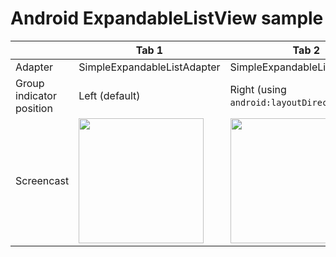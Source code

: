 # Android ExpandableListView sample

&nbsp;|Tab 1|Tab 2|Tab 3|Tab 4
--|--|--|--|--
Adapter|SimpleExpandableListAdapter|SimpleExpandableListAdapter|BaseExpandableListAdapter|BaseExpandableListAdapter
Group indicator position|Left (default)|Right (using `android:layoutDirection="rtl"`)|Left (default)|Right (using `android:groupIndicator="@null"`)
Screencast|<img src="https://user-images.githubusercontent.com/1838962/125311260-3d57bd00-e36e-11eb-81ab-990c4731b1da.gif" width="200" />|<img src="https://user-images.githubusercontent.com/1838962/125311282-421c7100-e36e-11eb-8075-5a7fd0ad0766.gif" width="200" />|<img src="https://user-images.githubusercontent.com/1838962/125311305-48125200-e36e-11eb-8a31-897ddf59f0cc.gif" width="200" />|<img src="https://user-images.githubusercontent.com/1838962/125311328-4ba5d900-e36e-11eb-8ed9-a355f31960d1.gif" width="200" />
